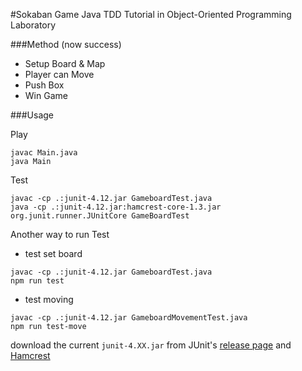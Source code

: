 #Sokaban Game
Java TDD Tutorial in Object-Oriented Programming Laboratory

###Method (now success)
- Setup Board & Map
- Player can Move
- Push Box
- Win Game

###Usage

Play
```
javac Main.java
java Main
```

Test
```
javac -cp .:junit-4.12.jar GameboardTest.java
java -cp .:junit-4.12.jar:hamcrest-core-1.3.jar org.junit.runner.JUnitCore GameBoardTest
```
Another way to run Test
- test set board
```
javac -cp .:junit-4.12.jar GameboardTest.java
npm run test
```
- test moving
```
javac -cp .:junit-4.12.jar GameboardMovementTest.java
npm run test-move
```

download the current `junit-4.XX.jar` from JUnit's [release page](https://github.com/junit-team/junit/releases) and [Hamcrest](http://search.maven.org/remotecontent?filepath=org/hamcrest/hamcrest-core/1.3/hamcrest-core-1.3.jar)







